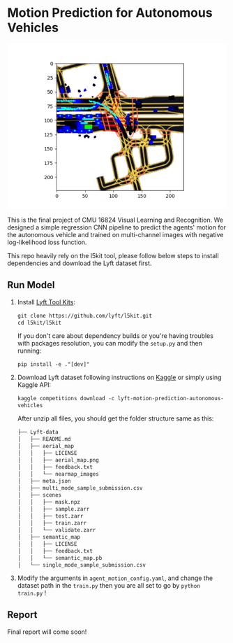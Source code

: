 # Motion Prediction for Autonomous Vehicles

 

![frame_695299_pred](./visualize_xception/frame_695299_pred.png)

This is the final project of CMU 16824 Visual Learning and Recognition. We designed a simple regression CNN pipeline to predict the agents' motion for the autonomous vehicle and trained on multi-channel images with negative log-likelihood loss function. 

This repo heavily rely on the l5kit tool, please follow below steps to install dependencies and download the Lyft dataset first.

## Run Model 

1. Install [Lyft Tool Kits](https://github.com/lyft/l5kit):

   ```
   git clone https://github.com/lyft/l5kit.git
   cd l5kit/l5kit
   ```

   If you don't care about dependency builds or you're having troubles with packages resolution, you can modify the `setup.py` and then running:

   ```
   pip install -e ."[dev]"
   ```

2. Download Lyft dataset following instructions on [Kaggle](https://www.kaggle.com/c/lyft-motion-prediction-autonomous-vehicles/data) or simply using Kaggle API:

   ```
   kaggle competitions download -c lyft-motion-prediction-autonomous-vehicles
   ```

   After unzip all files, you should get the folder structure same as this:

   ```
   ├── Lyft-data
   │   ├── README.md
   │   ├── aerial_map
   │   │   ├── LICENSE
   │   │   ├── aerial_map.png
   │   │   ├── feedback.txt
   │   │   └── nearmap_images
   │   ├── meta.json
   │   ├── multi_mode_sample_submission.csv
   │   ├── scenes
   │   │   ├── mask.npz
   │   │   ├── sample.zarr
   │   │   ├── test.zarr
   │   │   ├── train.zarr
   │   │   └── validate.zarr
   │   ├── semantic_map
   │   │   ├── LICENSE
   │   │   ├── feedback.txt
   │   │   └── semantic_map.pb
   │   └── single_mode_sample_submission.csv
   ```

   

3. Modify the arguments in `agent_motion_config.yaml`, and change the dataset path in the `train.py` then you are all set to go by `python train.py` !



## Report

Final report will come soon!